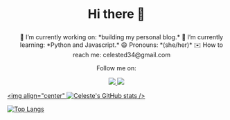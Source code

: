 <h1 align='center'>

 Hi there 👋

</h1>

<p1 align='center'>
 <ol>
  🔭 I’m currently working on: *building my personal blog.*
  🌱 I’m currently learning: *Python and Javascript.*
  😄 Pronouns: *(she/her)*
  ✉️ How to reach me: celested34@gmail.com 
 </ol>
</p1>

<p align='center'>
  Follow me on: 
</p>

<p align='center'>

<a href="https://www.twitter.com/in/celeste_des/">
<img src="https://img.shields.io/badge/Twitter-1DA1F2?style=for-the-badge&logo=twitter&logoColor=white" /> 
  
<a href="https://www.linkedin.com/in/celeste-de-santiago/">
<img src="https://img.shields.io/badge/LinkedIn-0077B5?style=for-the-badge&logo=linkedin&logoColor=white" />

</p>




<!--
**Celested34/Celested34** is a ✨ _special_ ✨ repository because its `README.md` (this file) appears on your GitHub profile.

Here are some ideas to get you started:

- 🔭 I’m currently working on ...
- 🌱 I’m currently learning ...
- 👯 I’m looking to collaborate on ...
- 🤔 I’m looking for help with ...
- 💬 Ask me about ...
- 📫 How to reach me: ...
- 😄 Pronouns: ...
- ⚡ Fun fact: ...
-->


<img align="center" ![Celeste's GitHub stats](https://github-readme-stats.vercel.app/api?username=Celested34&?count_private=true&show_icons=true&theme=algolia) />


[![Top Langs](https://github-readme-stats.vercel.app/api/top-langs/?username=Celested34&layout=compact)](https://github.com/anuraghazra/github-readme-stats)


